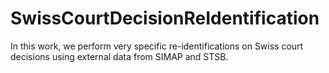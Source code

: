 # SwissCourtDecisionReIdentification

In this work, we perform very specific re-identifications on Swiss court decisions using external data from SIMAP and STSB.